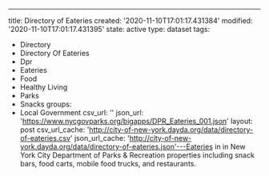 ---
title: Directory of Eateries
created: '2020-11-10T17:01:17.431384'
modified: '2020-11-10T17:01:17.431395'
state: active
type: dataset
tags:
  - Directory
  - Directory Of Eateries
  - Dpr
  - Eateries
  - Food
  - Healthy Living
  - Parks
  - Snacks
groups:
  - Local Government
csv_url: ''
json_url: 'https://www.nycgovparks.org/bigapps/DPR_Eateries_001.json'
layout: post
csv_url_cache: 'http://city-of-new-york.dayda.org/data/directory-of-eateries.csv'
json_url_cache: 'http://city-of-new-york.dayda.org/data/directory-of-eateries.json'---Eateries in in New York City Department of Parks & Recreation properties including snack bars, food carts, mobile food trucks,  and restaurants.